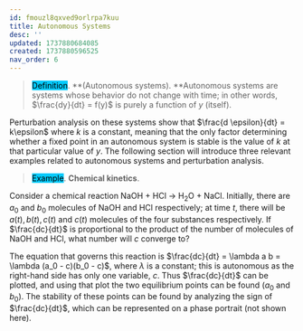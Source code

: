 ```yaml
---
id: fmouzl8qxved9orlrpa7kuu
title: Autonomous Systems
desc: ''
updated: 1737880684085
created: 1737880596525
nav_order: 6
---
```

> <span style="background-color: #03cafc; color: black;">Definition</span>. **(Autonomous systems). **Autonomous systems are systems whose behavior do not change with time; in other words, $\frac{dy}{dt} = f(y)$ is purely a function of $y$ (itself).

Perturbation analysis on these systems show that $\frac{d \epsilon}{dt} = k\epsilon$ where $k$ is a constant, meaning that the only factor determining whether a fixed point in an autonomous system is stable is the value of $k$ at that particular value of $y$. The following section will introduce three relevant examples related to autonomous systems and perturbation analysis.

> <span style="background-color: #03cafc; color: black;">Example</span>. **Chemical kinetics**.

Consider a chemical reaction NaOH + HCl $\to$ H$_2$O + NaCl. Initially, there are $a_0$ and $b_0$ molecules of NaOH and HCl respectively; at time $t$, there will be $a(t), b(t), c(t)$ and $c(t)$ molecules of the four substances respectively. If $\frac{dc}{dt}$ is proportional to the product of the number of molecules of NaOH and HCl, what number will $c$ converge to?

The equation that governs this reaction is $\frac{dc}{dt} = \lambda a b = \lambda (a_0 - c)(b_0 - c)$, where $\lambda$ is a constant; this is autonomous as the right-hand side has only one variable, $c$. Thus $\frac{dc}{dt}$ can be plotted, and using that plot the two equilibrium points can be found ($a_0$ and $b_0$). The stability of these points can be found by analyzing the sign of $\frac{dc}{dt}$, which can be represented on a phase portrait (not shown here).
